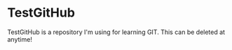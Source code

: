 # TestGitHub

TestGitHub is a repository I'm using for learning GIT.  This can be deleted at anytime!
